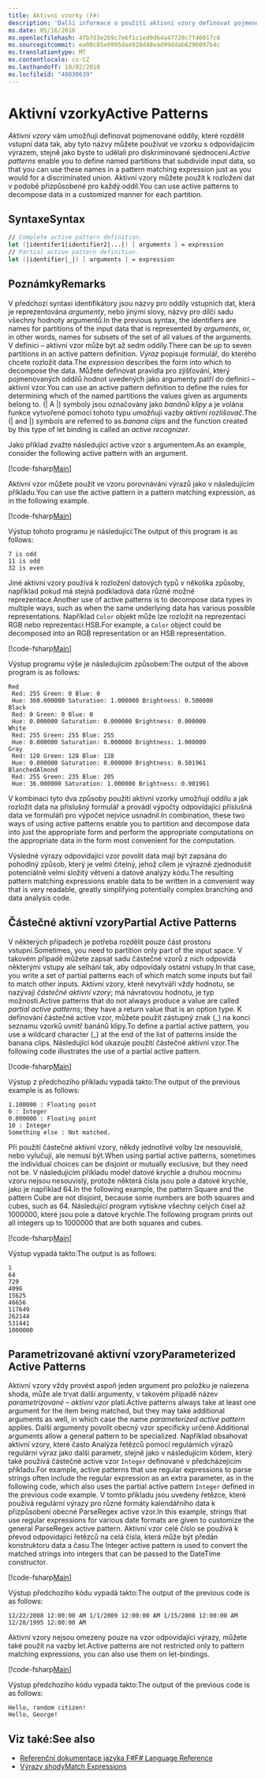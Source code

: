 ```yaml
---
title: Aktivní vzorky (F#)
description: 'Další informace o použití aktivní vzory definovat pojmenované oddíly, které rozdělit vstupní data v programovacím jazyce F #.'
ms.date: 05/16/2016
ms.openlocfilehash: 4fb7d3e2b9c7e6f1c1ed9d64a47728c7f40017c8
ms.sourcegitcommit: ea00c05e0995dae928d48ead99ddab6296097b4c
ms.translationtype: MT
ms.contentlocale: cs-CZ
ms.lasthandoff: 10/02/2018
ms.locfileid: "48030639"
---
```

# <a name="active-patterns"></a><span data-ttu-id="db0b1-103">Aktivní vzorky</span><span class="sxs-lookup"><span data-stu-id="db0b1-103">Active Patterns</span></span>

<span data-ttu-id="db0b1-104">*Aktivní vzory* vám umožňují definovat pojmenované oddíly, které rozdělit vstupní data tak, aby tyto názvy můžete používat ve vzorku s odpovídajícím výrazem, stejně jako byste to udělali pro diskriminované sjednocení.</span><span class="sxs-lookup"><span data-stu-id="db0b1-104">*Active patterns* enable you to define named partitions that subdivide input data, so that you can use these names in a pattern matching expression just as you would for a discriminated union.</span></span> <span data-ttu-id="db0b1-105">Aktivní vzory můžete použít k rozložení dat v podobě přizpůsobené pro každý oddíl.</span><span class="sxs-lookup"><span data-stu-id="db0b1-105">You can use active patterns to decompose data in a customized manner for each partition.</span></span>

## <a name="syntax"></a><span data-ttu-id="db0b1-106">Syntaxe</span><span class="sxs-lookup"><span data-stu-id="db0b1-106">Syntax</span></span>

```fsharp
// Complete active pattern definition.
let (|identifer1|identifier2|...|) [ arguments ] = expression
// Partial active pattern definition.
let (|identifier|_|) [ arguments ] = expression
```

## <a name="remarks"></a><span data-ttu-id="db0b1-107">Poznámky</span><span class="sxs-lookup"><span data-stu-id="db0b1-107">Remarks</span></span>

<span data-ttu-id="db0b1-108">V předchozí syntaxi identifikátory jsou názvy pro oddíly vstupních dat, která je reprezentována *argumenty*, nebo jinými slovy, názvy pro dílčí sadu všechny hodnoty argumentů.</span><span class="sxs-lookup"><span data-stu-id="db0b1-108">In the previous syntax, the identifiers are names for partitions of the input data that is represented by *arguments*, or, in other words, names for subsets of the set of all values of the arguments.</span></span> <span data-ttu-id="db0b1-109">V definici – aktivní vzor může být až sedm oddíly.</span><span class="sxs-lookup"><span data-stu-id="db0b1-109">There can be up to seven partitions in an active pattern definition.</span></span> <span data-ttu-id="db0b1-110">*Výraz* popisuje formulář, do kterého chcete rozložit data.</span><span class="sxs-lookup"><span data-stu-id="db0b1-110">The *expression* describes the form into which to decompose the data.</span></span> <span data-ttu-id="db0b1-111">Můžete definovat pravidla pro zjišťování, který pojmenovaných oddílů hodnot uvedených jako argumenty patří do definici – aktivní vzor.</span><span class="sxs-lookup"><span data-stu-id="db0b1-111">You can use an active pattern definition to define the rules for determining which of the named partitions the values given as arguments belong to.</span></span> <span data-ttu-id="db0b1-112">(| A |) symboly jsou označovány jako *banánů klipy* a je volána funkce vytvořené pomocí tohoto typu umožňují vazby *aktivní rozlišovač*.</span><span class="sxs-lookup"><span data-stu-id="db0b1-112">The (| and |) symbols are referred to as *banana clips* and the function created by this type of let binding is called an *active recognizer*.</span></span>

<span data-ttu-id="db0b1-113">Jako příklad zvažte následující active vzor s argumentem.</span><span class="sxs-lookup"><span data-stu-id="db0b1-113">As an example, consider the following active pattern with an argument.</span></span>

[!code-fsharp[Main](../../../samples/snippets/fsharp/lang-ref-2/snippet5001.fs)]

<span data-ttu-id="db0b1-114">Aktivní vzor můžete použít ve vzoru porovnávání výrazů jako v následujícím příkladu.</span><span class="sxs-lookup"><span data-stu-id="db0b1-114">You can use the active pattern in a pattern matching expression, as in the following example.</span></span>

[!code-fsharp[Main](../../../samples/snippets/fsharp/lang-ref-2/snippet5002.fs)]

<span data-ttu-id="db0b1-115">Výstup tohoto programu je následující:</span><span class="sxs-lookup"><span data-stu-id="db0b1-115">The output of this program is as follows:</span></span>

```
7 is odd
11 is odd
32 is even
```

<span data-ttu-id="db0b1-116">Jiné aktivní vzory používá k rozložení datových typů v několika způsoby, například pokud má stejná podkladová data různé možné reprezentace.</span><span class="sxs-lookup"><span data-stu-id="db0b1-116">Another use of active patterns is to decompose data types in multiple ways, such as when the same underlying data has various possible representations.</span></span> <span data-ttu-id="db0b1-117">Například `Color` objekt může lze rozložit na reprezentaci RGB nebo reprezentaci HSB.</span><span class="sxs-lookup"><span data-stu-id="db0b1-117">For example, a `Color` object could be decomposed into an RGB representation or an HSB representation.</span></span>

[!code-fsharp[Main](~/samples/snippets/fsharp/lang-ref-2/snippet5003.fs)]

<span data-ttu-id="db0b1-118">Výstup programu výše je následujícím způsobem:</span><span class="sxs-lookup"><span data-stu-id="db0b1-118">The output of the above program is as follows:</span></span>

```
Red
 Red: 255 Green: 0 Blue: 0
 Hue: 360.000000 Saturation: 1.000000 Brightness: 0.500000
Black
 Red: 0 Green: 0 Blue: 0
 Hue: 0.000000 Saturation: 0.000000 Brightness: 0.000000
White
 Red: 255 Green: 255 Blue: 255
 Hue: 0.000000 Saturation: 0.000000 Brightness: 1.000000
Gray
 Red: 128 Green: 128 Blue: 128
 Hue: 0.000000 Saturation: 0.000000 Brightness: 0.501961
BlanchedAlmond
 Red: 255 Green: 235 Blue: 205
 Hue: 36.000000 Saturation: 1.000000 Brightness: 0.901961
```

<span data-ttu-id="db0b1-119">V kombinaci tyto dva způsoby použití aktivní vzorky umožňují oddílu a jak rozložit data na příslušný formulář a provádí výpočty odpovídající příslušná data ve formuláři pro výpočet nejvíce usnadnil.</span><span class="sxs-lookup"><span data-stu-id="db0b1-119">In combination, these two ways of using active patterns enable you to partition and decompose data into just the appropriate form and perform the appropriate computations on the appropriate data in the form most convenient for the computation.</span></span>

<span data-ttu-id="db0b1-120">Výsledné výrazy odpovídající vzor povolit data mají být zapsána do pohodlný způsob, který je velmi čitelný, jehož cílem je výrazně zjednodušit potenciálně velmi složitý větvení a datové analýzy kódu.</span><span class="sxs-lookup"><span data-stu-id="db0b1-120">The resulting pattern matching expressions enable data to be written in a convenient way that is very readable, greatly simplifying potentially complex branching and data analysis code.</span></span>

## <a name="partial-active-patterns"></a><span data-ttu-id="db0b1-121">Částečné aktivní vzory</span><span class="sxs-lookup"><span data-stu-id="db0b1-121">Partial Active Patterns</span></span>

<span data-ttu-id="db0b1-122">V některých případech je potřeba rozdělit pouze část prostoru vstupní.</span><span class="sxs-lookup"><span data-stu-id="db0b1-122">Sometimes, you need to partition only part of the input space.</span></span> <span data-ttu-id="db0b1-123">V takovém případě můžete zapsat sadu částečné vzorů z nich odpovídá některými vstupy ale selhání tak, aby odpovídaly ostatní vstupy.</span><span class="sxs-lookup"><span data-stu-id="db0b1-123">In that case, you write a set of partial patterns each of which match some inputs but fail to match other inputs.</span></span> <span data-ttu-id="db0b1-124">Aktivní vzory, které nevytváří vždy hodnotu, se nazývají *částečné aktivní vzory*; má návratovou hodnotu, je typ možnosti.</span><span class="sxs-lookup"><span data-stu-id="db0b1-124">Active patterns that do not always produce a value are called *partial active patterns*; they have a return value that is an option type.</span></span> <span data-ttu-id="db0b1-125">K definování částečné active vzor, můžete použít zástupný znak (\_) na konci seznamu vzorků uvnitř banánů klipy.</span><span class="sxs-lookup"><span data-stu-id="db0b1-125">To define a partial active pattern, you use a wildcard character (\_) at the end of the list of patterns inside the banana clips.</span></span> <span data-ttu-id="db0b1-126">Následující kód ukazuje použití částečné aktivní vzor.</span><span class="sxs-lookup"><span data-stu-id="db0b1-126">The following code illustrates the use of a partial active pattern.</span></span>

[!code-fsharp[Main](~/samples/snippets/fsharp/lang-ref-2/snippet5004.fs)]

<span data-ttu-id="db0b1-127">Výstup z předchozího příkladu vypadá takto:</span><span class="sxs-lookup"><span data-stu-id="db0b1-127">The output of the previous example is as follows:</span></span>

```
1.100000 : Floating point
0 : Integer
0.000000 : Floating point
10 : Integer
Something else : Not matched.
```

<span data-ttu-id="db0b1-128">Při použití částečné aktivní vzory, někdy jednotlivé volby lze nesouvislé, nebo vylučují, ale nemusí být.</span><span class="sxs-lookup"><span data-stu-id="db0b1-128">When using partial active patterns, sometimes the individual choices can be disjoint or mutually exclusive, but they need not be.</span></span> <span data-ttu-id="db0b1-129">V následujícím příkladu model datové krychle a druhou mocninu vzoru nejsou nesouvislý, protože některá čísla jsou pole a datové krychle, jako je například 64.</span><span class="sxs-lookup"><span data-stu-id="db0b1-129">In the following example, the pattern Square and the pattern Cube are not disjoint, because some numbers are both squares and cubes, such as 64.</span></span> <span data-ttu-id="db0b1-130">Následující program vytiskne všechny celých čísel až 1000000, které jsou pole a datové krychle.</span><span class="sxs-lookup"><span data-stu-id="db0b1-130">The following program prints out all integers up to 1000000 that are both squares and cubes.</span></span>

[!code-fsharp[Main](~/samples/snippets/fsharp/lang-ref-2/snippet5005.fs)]

<span data-ttu-id="db0b1-131">Výstup vypadá takto:</span><span class="sxs-lookup"><span data-stu-id="db0b1-131">The output is as follows:</span></span>

```
1
64
729
4096
15625
46656
117649
262144
531441
1000000
```

## <a name="parameterized-active-patterns"></a><span data-ttu-id="db0b1-132">Parametrizované aktivní vzory</span><span class="sxs-lookup"><span data-stu-id="db0b1-132">Parameterized Active Patterns</span></span>

<span data-ttu-id="db0b1-133">Aktivní vzory vždy provést aspoň jeden argument pro položku je nalezena shoda, může ale trvat další argumenty, v takovém případě název *parametrizované – aktivní vzor* platí.</span><span class="sxs-lookup"><span data-stu-id="db0b1-133">Active patterns always take at least one argument for the item being matched, but they may take additional arguments as well, in which case the name *parameterized active pattern* applies.</span></span> <span data-ttu-id="db0b1-134">Další argumenty povolit obecný vzor specificky určené.</span><span class="sxs-lookup"><span data-stu-id="db0b1-134">Additional arguments allow a general pattern to be specialized.</span></span> <span data-ttu-id="db0b1-135">Například obsahovat aktivní vzory, které často Analýza řetězců pomocí regulárních výrazů regulární výraz jako další parametr, stejně jako v následujícím kódem, který také používá částečné active vzor `Integer` definované v předcházejícím příkladu.</span><span class="sxs-lookup"><span data-stu-id="db0b1-135">For example, active patterns that use regular expressions to parse strings often include the regular expression as an extra parameter, as in the following code, which also uses the partial active pattern `Integer` defined in the previous code example.</span></span> <span data-ttu-id="db0b1-136">V tomto příkladu jsou uvedeny řetězce, které používá regulární výrazy pro různé formáty kalendářního data k přizpůsobení obecné ParseRegex active vzor.</span><span class="sxs-lookup"><span data-stu-id="db0b1-136">In this example, strings that use regular expressions for various date formats are given to customize the general ParseRegex active pattern.</span></span> <span data-ttu-id="db0b1-137">Aktivní vzor celé číslo se používá k převod odpovídající řetězců na celá čísla, která může být předán konstruktoru data a času.</span><span class="sxs-lookup"><span data-stu-id="db0b1-137">The Integer active pattern is used to convert the matched strings into integers that can be passed to the DateTime constructor.</span></span>

[!code-fsharp[Main](~/samples/snippets/fsharp/lang-ref-2/snippet5006.fs)]

<span data-ttu-id="db0b1-138">Výstup předchozího kódu vypadá takto:</span><span class="sxs-lookup"><span data-stu-id="db0b1-138">The output of the previous code is as follows:</span></span>

```
12/22/2008 12:00:00 AM 1/1/2009 12:00:00 AM 1/15/2008 12:00:00 AM 12/28/1995 12:00:00 AM
```

<span data-ttu-id="db0b1-139">Aktivní vzory nejsou omezeny pouze na vzor odpovídající výrazy, můžete také použít na vazby let.</span><span class="sxs-lookup"><span data-stu-id="db0b1-139">Active patterns are not restricted only to pattern matching expressions, you can also use them on let-bindings.</span></span>

[!code-fsharp[Main](~/samples/snippets/fsharp/lang-ref-2/snippet5007.fs)]

<span data-ttu-id="db0b1-140">Výstup předchozího kódu vypadá takto:</span><span class="sxs-lookup"><span data-stu-id="db0b1-140">The output of the previous code is as follows:</span></span>

```
Hello, random citizen!
Hello, George!
```

## <a name="see-also"></a><span data-ttu-id="db0b1-141">Viz také:</span><span class="sxs-lookup"><span data-stu-id="db0b1-141">See also</span></span>

- [<span data-ttu-id="db0b1-142">Referenční dokumentace jazyka F#</span><span class="sxs-lookup"><span data-stu-id="db0b1-142">F# Language Reference</span></span>](index.md)
- [<span data-ttu-id="db0b1-143">Výrazy shody</span><span class="sxs-lookup"><span data-stu-id="db0b1-143">Match Expressions</span></span>](match-expressions.md)
